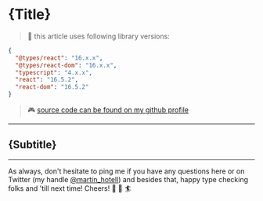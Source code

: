 # {Title}

> 🎒 this article uses following library versions:

```json
{
  "@types/react": "16.x.x",
  "@types/react-dom": "16.x.x",
  "typescript": "4.x.x",
  "react": "16.5.2",
  "react-dom": "16.5.2"
}
```

> 🎮 [source code can be found on my github profile](https://github.com/Hotell/blogposts/tree/master/{date}/{title})

---

## {Subtitle}

---

As always, don't hesitate to ping me if you have any questions here or on Twitter (my handle [@martin_hotell](https://twitter.com/martin_hotell)) and besides that, happy type checking folks and 'till next time! Cheers! 🖖 🌊 🏄
